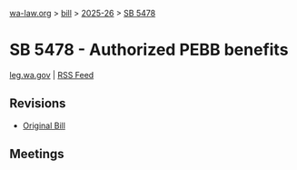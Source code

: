 [wa-law.org](/) > [bill](/bill/) > [2025-26](/bill/2025-26/) > [SB 5478](/bill/2025-26/sb/5478/)

# SB 5478 - Authorized PEBB benefits
[leg.wa.gov](https://app.leg.wa.gov/billsummary?BillNumber=5478&Year=2025&Initiative=false) | [RSS Feed](./rss.xml)

## Revisions
* [Original Bill](1/)

## Meetings